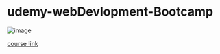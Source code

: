 # udemy-webDevlopment-Bootcamp
![image](https://user-images.githubusercontent.com/70573212/172046607-e32583d9-b811-4ea7-98af-9a3a8e4cfc53.png)



<p>
  <a href="https://www.udemy.com/course/the-complete-web-development-bootcamp/?utm_source=adwords&utm_medium=udemyads&utm_campaign=LongTail_la.EN_cc.INDIA&utm_content=deal4584&utm_term=_._ag_77882236463_._ad_533093955810_._kw__._de_c_._dm__._pl__._ti_dsa-1007766171312_._li_9303796_._pd__._&matchtype=&gclid=Cj0KCQjwqPGUBhDwARIsANNwjV68yh3h52IyWcz7K9pAKD_KC0otThXLYnb9YpSPQo0cWHjqkR51jB8aAhPnEALw_wcB">course link</>
 </p>
